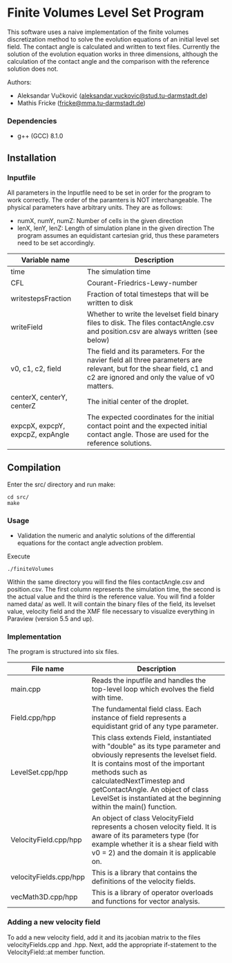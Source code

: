 # Finite Volumes Level Set Program

This software uses a naive implementation of the finite volumes discretization method to solve the evolution equations of an
initial level set field. The contact angle is calculated and written to text files. Currently the solution of the evolution equation works in three dimensions, although the calculation of the contact angle and the comparison with the reference solution does not.

Authors:
* Aleksandar Vučković (aleksandar.vuckovic@stud.tu-darmstadt.de)
* Mathis Fricke (fricke@mma.tu-darmstadt.de)

### Dependencies

* g++ (GCC) 8.1.0

## Installation

### Inputfile

All parameters in the Inputfile need to be set in order for the program to work correctly.
The order of the paramters is NOT interchangeable.
The physical parameters have arbitrary units.
They are as follows:
* numX, numY, numZ: Number of cells in the given direction
* lenX, lenY, lenZ: Length of simulation plane in the given direction
The program assumes an equidistant cartesian grid, thus these parameters need to be set accordingly.

Variable name | Description
---------------|-----------
time | The simulation time
CFL  | Courant-Friedrics-Lewy-number
writestepsFraction | Fraction of total timesteps that will be written to disk|
writeField| Whether to write the levelset field binary files to disk. The files contactAngle.csv and position.csv are always written (see below)
v0, c1, c2, field |  The field and its parameters. For the navier field all three parameters are relevant, but for the shear field, c1 and c2 are ignored and only the value of v0 matters.
centerX, centerY, centerZ | The initial center of the droplet.
expcpX, expcpY, expcpZ, expAngle | The expected coordinates for the initial contact point and the expected initial contact angle. Those are used for the reference solutions.

## Compilation

Enter the src/ directory and run make:

    cd src/
    make

### Usage

* Validation the numeric and analytic solutions of the differential equations for the contact angle advection problem.

Execute

    ./finiteVolumes

Within the same directory you will find the files contactAngle.csv and position.csv. The first column represents the simulation time, the second is the actual value and the third is the reference value.
You will find a folder named data/ as well. It will contain the binary files of the field, its levelset value, velocity field and the XMF file necessary to visualize everything in Paraview (version 5.5 and up).

### Implementation

The program is structured into six files.

File name  | Description
----------------------|------------------
main.cpp | Reads the inputfile and handles the top-level loop which evolves the field with time.
Field.cpp/hpp | The fundamental field class. Each instance of field represents a equidistant grid of any type parameter.
LevelSet.cpp/hpp | This class extends Field, instantiated with "double" as its type parameter and obviously represents the levelset field. <br>It is contains most of the important methods such as calculatedNextTimestep and getContactAngle. An object of class LevelSet is instantiated at the beginning within the main() function.
VelocityField.cpp/hpp | An object of class VelocityField represents a chosen velocity field. It is aware of its parameters type (for example whether it is a shear field with v0 = 2) and the domain it is applicable on.
velocityFields.cpp/hpp | This is a library that contains the definitions of the velocity fields.
vecMath3D.cpp/hpp |  This is a library of operator overloads and functions for vector analysis.

### Adding a new velocity field

To add a new velocity field, add it and its jacobian matrix to the files velocityFields.cpp and .hpp. Next, add the appropriate if-statement to the VelocityField::at member function.





